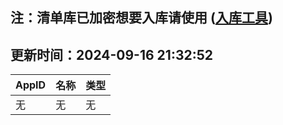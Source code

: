 ## 注：清单库已加密想要入库请使用 ([入库工具](https://github.com/BlankTMing/ManifestAutoUpdate/releases))

## 更新时间：2024-09-16 21:32:52
| AppID | 名称 | 类型  |
| :-------------------- | :----------------------------- | :----------- |
| 无 | 无 | 无 |
